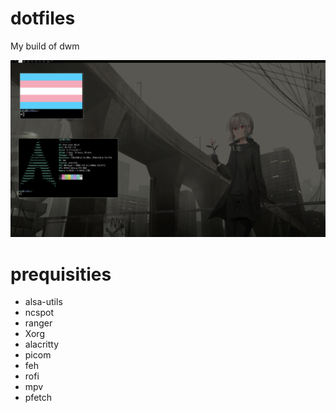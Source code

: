 # dotfiles
My build of dwm

![Alt text](https://raw.githubusercontent.com/xqtc161/dotfiles/main/Screenshot.png)


# prequisities
- alsa-utils
- ncspot
- ranger
- Xorg
- alacritty
- picom
- feh
- rofi
- mpv
- pfetch
